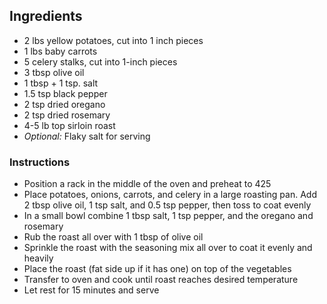   ## Ingredients

- 2 lbs yellow potatoes, cut into 1 inch pieces
- 1 lbs baby carrots
- 5 celery stalks, cut into 1-inch pieces
- 3 tbsp olive oil
- 1 tbsp + 1 tsp. salt
- 1.5 tsp black pepper
- 2 tsp dried oregano
- 2 tsp dried rosemary
- 4-5 lb top sirloin roast 
- *Optional:* Flaky salt for serving

### Instructions

- Position a rack in the middle of the oven and preheat to 425
- Place potatoes, onions, carrots, and celery in a large roasting pan. Add 2 tbsp olive oil, 1 tsp salt, and 0.5 tsp pepper, then toss to coat evenly
- In a small bowl combine 1 tbsp salt, 1 tsp pepper, and the oregano and rosemary
- Rub the roast all over with 1 tbsp of olive oil
- Sprinkle the roast with the seasoning mix all over to coat it evenly and heavily
- Place the roast (fat side up if it has one) on top of the vegetables
- Transfer to oven and cook until roast reaches desired temperature
- Let rest for 15 minutes and serve